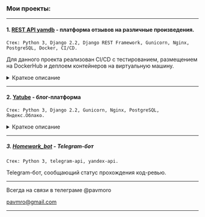 ### Мои проекты: 

----------
#### 1. [REST API yamdb](https://github.com/MorozovP/yamdb_final) - платформа отзывов на различные произведения.

`Стек: Python 3, Django 2.2, Django REST Framework, Gunicorn, Nginx, PostgreSQL, Docker, CI/CD.
`

Для данного проекта реализован CI/CD с тестированием, размещением на DockerHub и деплоем контейнеров на виртуальную машину.

<details>
  <summary> Краткое описание </summary>
Проект YaMDb собирает отзывы (Review) пользователей на произведения (Titles). Произведения делятся на категории: «Книги», «Фильмы», «Музыка».

Произведению может быть присвоен жанр (Genre) из списка предустановленных ( например, «Сказка», «Рок» или «Артхаус»). Новые жанры может создавать только администратор.

Пользователи оставляют к произведениям текстовые отзывы (Review) и ставят произведению оценку в диапазоне от одного до десяти (целое число); из пользовательских оценок формируется усреднённая оценка произведения — рейтинг (целое число).
</details>

------------

#### 2. [Yatube](https://github.com/MorozovP/hw05_final.git) - блог-платформа

`Стек: Python 3, Django 2.2, Gunicorn, Nginx, PostgreSQL, Яндекс.Облако.
`

<details>
  <summary> Краткое описание </summary>
регистрация пользователей с возможностью восстановления пароля,

подписка на авторов, добавление комментариев, поиск, кеширование, пагинация.

</details>

------------

##### 3. [Homework_bot](https://github.com/MorozovP/homework_bot.git) - Telegram-бот

`Стек: Python 3, telegram-api, yandex-api.`

Telegram-бот, сообщающий статус прохождения код-ревью.

------------

Всегда на связи в телеграме @pavmoro

pavmro@gmail.com

------------
